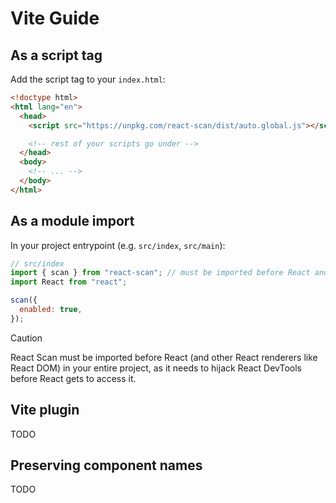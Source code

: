 # Vite Guide

## As a script tag

Add the script tag to your `index.html`:

```html
<!doctype html>
<html lang="en">
  <head>
    <script src="https://unpkg.com/react-scan/dist/auto.global.js"></script>

    <!-- rest of your scripts go under -->
  </head>
  <body>
    <!-- ... -->
  </body>
</html>
```

## As a module import

In your project entrypoint (e.g. `src/index`, `src/main`):

```jsx
// src/index
import { scan } from "react-scan"; // must be imported before React and React DOM
import React from "react";

scan({
  enabled: true,
});
```

> [!CAUTION]
> React Scan must be imported before React (and other React renderers like React DOM) in your entire project, as it needs to hijack React DevTools before React gets to access it.

## Vite plugin

TODO

## Preserving component names

TODO
